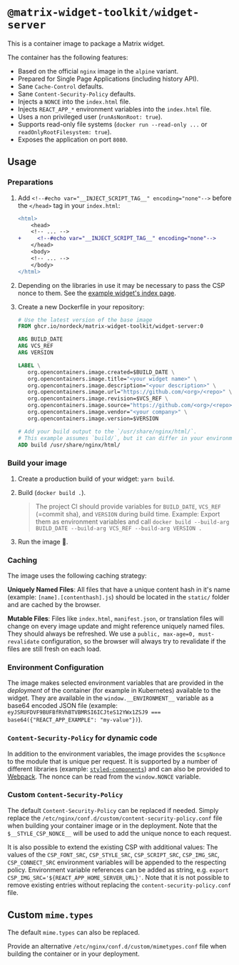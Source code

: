 # `@matrix-widget-toolkit/widget-server`

This is a container image to package a Matrix widget.

The container has the following features:

- Based on the official `nginx` image in the `alpine` variant.
- Prepared for Single Page Applications (including history API).
- Sane `Cache-Control` defaults.
- Sane `Content-Security-Policy` defaults.
- Injects a `NONCE` into the `index.html` file.
- Injects `REACT_APP_*` environment variables into the `index.html` file.
- Uses a non privileged user (`runAsNonRoot: true`).
- Supports read-only file systems (`docker run --read-only ...` or `readOnlyRootFilesystem: true`).
- Exposes the application on port `8080`.

## Usage

### Preparations

1. Add `<!--#echo var="__INJECT_SCRIPT_TAG__" encoding="none"-->` before the `</head>` tag in your `index.html`:

   ```diff
   <html>
       <head>
       <!-- ... -->
   +     <!--#echo var="__INJECT_SCRIPT_TAG__" encoding="none"-->
       </head>
       <body>
       <!-- ... -->
       </body>
   </html>
   ```

2. Depending on the libraries in use it may be necessary to pass the CSP nonce to them.
   See the [example widget's index page](../../example-widget-mui/index.html).

3. Create a new Dockerfile in your repository:

   ```Dockerfile
   # Use the latest version of the base image
   FROM ghcr.io/nordeck/matrix-widget-toolkit/widget-server:0

   ARG BUILD_DATE
   ARG VCS_REF
   ARG VERSION

   LABEL \
      org.opencontainers.image.created=$BUILD_DATE \
      org.opencontainers.image.title="<your widget name>" \
      org.opencontainers.image.description="<your description>" \
      org.opencontainers.image.url="https://github.com/<org>/<repo>" \
      org.opencontainers.image.revision=$VCS_REF \
      org.opencontainers.image.source="https://github.com/<org>/<repo>" \
      org.opencontainers.image.vendor="<your company>" \
      org.opencontainers.image.version=$VERSION

   # Add your build output to the `/usr/share/nginx/html/`.
   # This example assumes `build/`, but it can differ in your environment
   ADD build /usr/share/nginx/html/
   ```

### Build your image

1. Create a production build of your widget: `yarn build`.

2. Build (`docker build .`).

   > The project CI should provide variables for `BUILD_DATE`, `VCS_REF` (=commit sha), and `VERSION` during build time.
   > Example: Export them as environment variables and call `docker build --build-arg BUILD_DATE --build-arg VCS_REF --build-arg VERSION .`

3. Run the image 🎉.

### Caching

The image uses the following caching strategy:

**Uniquely Named Files**:
All files that have a unique content hash in it's name (example: `[name].[contenthash].js`) should be located in the `static/` folder and are cached by the browser.

**Mutable Files**:
Files like `index.html`, `manifest.json`, or translation files will change on every image update and might reference uniquely named files.
They should always be refreshed.
We use a `public, max-age=0, must-revalidate` configuration, so the browser will always try to revalidate if the files are still fresh on each load.

### Environment Configuration

The image makes selected environment variables that are provided in the _deployment_ of the container (for example in Kubernetes) available to the widget.
They are available in the `window.__ENVIRONMENT__` variable as a base64 encoded JSON file (example: `eyJSRUFDVF9BUFBfRVhBTVBMRSI6ICJteS12YWx1ZSJ9 === base64({"REACT_APP_EXAMPLE": "my-value"})`).

### `Content-Security-Policy` for dynamic code

In addition to the environment variables, the image provides the `$cspNonce` to the module that is unique per request.
It is supported by a number of different libraries (example: [`styled-components`](https://github.com/styled-components/styled-components/pull/1022)) and can also be provided to [Webpack](https://webpack.js.org/guides/csp/).
The nonce can be read from the `window.NONCE` variable.

### Custom `Content-Security-Policy`

The default `Content-Security-Policy` can be replaced if needed.
Simply replace the `/etc/nginx/conf.d/custom/content-security-policy.conf` file when building your container image or in the deployment.
Note that the `$__STYLE_CSP_NONCE__` will be used to add the unique nonce to each request.

It is also possible to extend the existing CSP with additional values:
The values of the `CSP_FONT_SRC`, `CSP_STYLE_SRC`, `CSP_SCRIPT_SRC`, `CSP_IMG_SRC`, `CSP_CONNECT_SRC` environment variables will be appended to the respecting policy.
Environment variable references can be added as string, e.g. `export CSP_IMG_SRC='${REACT_APP_HOME_SERVER_URL}'`.
Note that it is not possible to remove existing entries without replacing the `content-security-policy.conf` file.

## Custom `mime.types`

The default `mime.types` can also be replaced.

Provide an alternative `/etc/nginx/conf.d/custom/mimetypes.conf` file when building the container or in your deployment.
